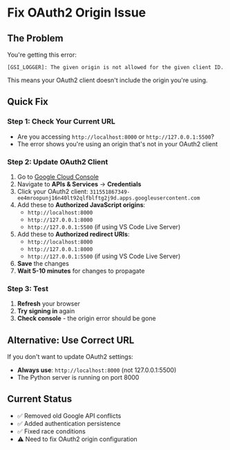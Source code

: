 # Fix OAuth2 Origin Issue

## The Problem
You're getting this error:
```
[GSI_LOGGER]: The given origin is not allowed for the given client ID.
```

This means your OAuth2 client doesn't include the origin you're using.

## Quick Fix

### Step 1: Check Your Current URL
- Are you accessing `http://localhost:8000` or `http://127.0.0.1:5500`?
- The error shows you're using an origin that's not in your OAuth2 client

### Step 2: Update OAuth2 Client
1. Go to [Google Cloud Console](https://console.cloud.google.com/)
2. Navigate to **APIs & Services** → **Credentials**
3. Click your OAuth2 client: `311551867349-ee4mroopunj16n40lt92qlfblftg2j9d.apps.googleusercontent.com`
4. Add these to **Authorized JavaScript origins**:
   - `http://localhost:8000`
   - `http://127.0.0.1:8000`
   - `http://127.0.0.1:5500` (if using VS Code Live Server)
5. Add these to **Authorized redirect URIs**:
   - `http://localhost:8000`
   - `http://127.0.0.1:8000`
   - `http://127.0.0.1:5500` (if using VS Code Live Server)
6. **Save** the changes
7. **Wait 5-10 minutes** for changes to propagate

### Step 3: Test
1. **Refresh** your browser
2. **Try signing in** again
3. **Check console** - the origin error should be gone

## Alternative: Use Correct URL
If you don't want to update OAuth2 settings:
- **Always use**: `http://localhost:8000` (not 127.0.0.1:5500)
- The Python server is running on port 8000

## Current Status
- ✅ Removed old Google API conflicts
- ✅ Added authentication persistence
- ✅ Fixed race conditions
- ⚠️ Need to fix OAuth2 origin configuration
